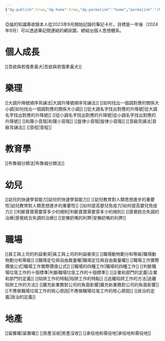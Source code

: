 ```yaml
---
{"dg-publish":true,"dg-home":true,"dg-permalink":"home","permalink":"/home/","tags":["gardenEntry"],"dgPassFrontmatter":true}
---
```


亞倫的知識庫收錄本人從2023年9月開始記錄的筆記卡片。目標是一年後（2024年9月）可以透過筆記間連結的網狀圖，總結出個人思想體系。

# 個人成長
[[吾欲與若復牽黃犬\|吾欲與若復牽黃犬]]

# 樂理
[[大調升降號順序背誦法\|大調升降號順序背誦法]]
[[如何找出一個調對應的關係大小調\|如何找出一個調對應的關係大小調]]
[[從大調名字找出對應的升降號\|從大調名字找出對應的升降號]]
[[從小調名字找出對應的升降號\|從小調名字找出對應的升降號]]
[[和聲小音階\|和聲小音階]]
[[旋律小音階\|旋律小音階]]
[[音級背誦法\|音級背誦法]]
[[音程\|音程]]

# 教育學
[[布魯姆分類法\|布魯姆分類法]]

# 幼兒
[[幼兒的快速學習能力\|幼兒的快速學習能力]]
[[幼兒教育對人類思想進步的重要性\|幼兒教育對人類思想進步的重要性]]
[[如何提高嬰兒免疫力\|如何提高嬰兒免疫力]]
[[判斷寶寶需要穿多少的規則\|判斷寶寶需要穿多少的規則]]
[[感覺統合失調的治療\|感覺統合失調的治療]]
[[安撫奶嘴的利弊\|安撫奶嘴的利弊]]

# 職場
[[員工與上司的利益衝突\|員工與上司的利益衝突]]
[[職場動物劃分和等級\|職場動物劃分和等級]]
[[職場定位與自由裁量權\|職場定位與自由裁量權]]
[[職場工作實際價值公式\|職場工作實際價值公式]]
[[職場的四種工作\|職場的四種工作]]
[[判斷職場垃圾工作的十個標準\|判斷職場垃圾工作的十個標準]]
[[企業和部門的定義\|企業和部門的定義]]
[[陷阱工作的特點\|陷阱工作的特點]]
[[逃離陷阱工作的方法\|逃離陷阱工作的方法]]
[[擴充新業務對公司的負面影響\|擴充新業務對公司的負面影響]]
[[不應做職場垃圾工作的核心原因\|不應做職場垃圾工作的核心原因]]
[[政治的定義\|政治的定義]]

# 地產
[[留置權\|留置權]]
[[房產沒收\|房產沒收]]
[[承役地和需役地\|承役地和需役地]]
